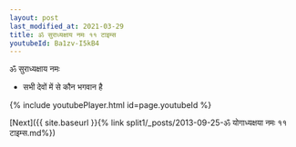 ```yaml
---
layout: post
last_modified_at: 2021-03-29
title: ॐ सुराध्यक्षाय नमः ११ टाइम्स
youtubeId: Ba1zv-I5kB4
---
```

 
 
 ॐ सुराध्यक्षाय नमः  
 
 -  सभी देवों में से कौन भगवान है 
 
  
 
  
 
 
 
 
 
 


{% include youtubePlayer.html id=page.youtubeId %}
 
[Next]({{ site.baseurl }}{% link  split1/_posts/2013-09-25-ॐ योगाध्यक्षया नमः ११ टाइम्स.md%})
 

